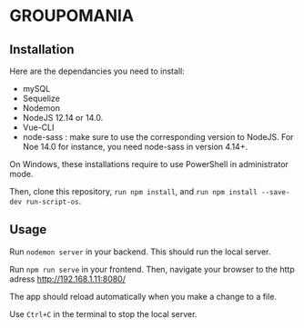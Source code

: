# GROUPOMANIA

## Installation

Here are the dependancies you need to install:

- mySQL
- Sequelize
- Nodemon
- NodeJS 12.14 or 14.0.
- Vue-CLI
- node-sass : make sure to use the corresponding version to NodeJS. For Noe 14.0 for instance, you need node-sass in version 4.14+.

On Windows, these installations require to use PowerShell in administrator mode.

Then, clone this repository, `run npm install`, and `run npm install --save-dev run-script-os`.

## Usage

Run `nodemon server` in your backend. This should run the local server.

Run `npm run serve` in your frontend. Then, navigate your browser to the http adress http://192.168.1.11:8080/

The app should reload automatically when you make a change to a file.

Use `Ctrl+C` in the terminal to stop the local server.
